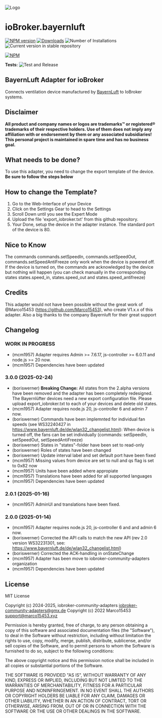 ![Logo](admin/bayernluft.png)
# ioBroker.bayernluft

[![NPM version](https://img.shields.io/npm/v/iobroker.bayernluft.svg)](https://www.npmjs.com/package/iobroker.bayernluft)
[![Downloads](https://img.shields.io/npm/dm/iobroker.bayernluft.svg)](https://www.npmjs.com/package/iobroker.bayernluft)
![Number of Installations](https://iobroker.live/badges/bayernluft-installed.svg)
![Current version in stable repository](https://iobroker.live/badges/bayernluft-stable.svg)

[![NPM](https://nodei.co/npm/iobroker.bayernluft.png?downloads=true)](https://nodei.co/npm/iobroker.bayernluft/)

**Tests:** ![Test and Release](https://github.com/iobroker-community-adapters/ioBroker.bayernluft/workflows/Test%20and%20Release/badge.svg)

## BayernLuft Adapter for ioBroker
Connects ventilation device manufactured by [BayernLuft](https://www.bayernluft.de/) to IoBroker systems.

## Disclaimer
**All product and company names or logos are trademarks™ or registered® trademarks of their respective holders. Use of them does not imply any affiliation with or endorsement by them or any associated subsidiaries! This personal project is maintained in spare time and has no business goal.**

## What needs to be done?
To use this adapter, you need to change the export template of the device.  
**Be sure to follow the steps below**

## How to change the Template?
1. Go to the Web-Interface of your Device
2. Click on the Settings Gear to head to the Settings
3. Scroll Down until you see the Expert Mode
4. Upload the file 'export_iobroker.txt' from this github repository.
8. Your Done, setup the device in the adapter instance. The standard port of the device is 80.

## Nice to Know
The commands commands.setSpeedIn, commands.setSpeedOut, commands.setSpeedAntiFreeze only work when the device is powered off. If the device is turned on, the commands are acknowledged by the device but nothing will happen (you can check manually in the corresponding states states.speed_in, states.speed_out and states.speed_antifreeze)

## Credits
This adapter would not have been possible without the great work of @Marco15453 (https://github.com/Marco15453), who create V1.x.x of this adapter.
Also a big thanks to the company Bayernluft for their great support

## Changelog
<!--
	Placeholder for the next version (at the beginning of the line):
    ### **WORK IN PROGRESS**
-->
### **WORK IN PROGRESS**
* (mcm1957) Adapter requires Admin >= 7.6.17, js-controller >= 6.0.11 and node.js >= 20 now.
* (mcm1957) Dependencies have been updated

### 3.0.0 (2025-02-24)
* (boriswerner) **Breaking Change:** All states from the 2.alpha versions have been removed and the adapter has been completely redesigned. The Bayernlüfter devices need a new export configuration file. Please upload export_iobroker.txt to each of your devices and delete old states.
* (mcm1957) Adapter requires node.js 20, js-controller 6 and admin 7 now.
* (boriswerner) Commands have been implemnted for individual fan speeds (see  WS32240427 in https://www.bayernluft.de/de/wlan32_changelist.html):
    When device is turned off, the fans can be set individually (commands: setSpeedIn, setSpeedOut, setSpeedAntiFreeze)
* (boriswerner) States in "states"-folder have been set to read-only
* (boriswerner) Roles of states have been changed
* (boriswerner) Update interval label and set default port have been fixed
* (mcm1957) Missing values from device are set to null and qs flag is set to 0x82 now
* (mcm1957) Units have been added where appropiate
* (mcm1957) Translations have been added for all supported languages
* (mcm1957) Dependencies have been updated

### 2.0.1 (2025-01-16)
* (mcm1957) AdminUI and translations have been fixed.

### 2.0.0 (2025-01-14)
* (mcm1957) Adapter requires node.js 20, js-controller 6 and and admin 6 now.
* (boriswerner) Corrected the API calls to match the new API (rev 2.0 version WS32231301, see: https://www.bayernluft.de/de/wlan32_changelist.html)
* (boriswerner) Corrected the ACK-handling in onStateChange
* (mcm1957) Adapter has been move to iobroker-community-adapters organization
* (mcm1957) Dependencies have been updated

## License
MIT License

Copyright (c) 2024-2025, iobroker-community-adapters <iobroker-community-adapters@gmx.de>
Copyright (c) 2022 Marco15453 <support@marco15453.xyz>

Permission is hereby granted, free of charge, to any person obtaining a copy
of this software and associated documentation files (the "Software"), to deal
in the Software without restriction, including without limitation the rights
to use, copy, modify, merge, publish, distribute, sublicense, and/or sell
copies of the Software, and to permit persons to whom the Software is
furnished to do so, subject to the following conditions:

The above copyright notice and this permission notice shall be included in all
copies or substantial portions of the Software.

THE SOFTWARE IS PROVIDED "AS IS", WITHOUT WARRANTY OF ANY KIND, EXPRESS OR
IMPLIED, INCLUDING BUT NOT LIMITED TO THE WARRANTIES OF MERCHANTABILITY,
FITNESS FOR A PARTICULAR PURPOSE AND NONINFRINGEMENT. IN NO EVENT SHALL THE
AUTHORS OR COPYRIGHT HOLDERS BE LIABLE FOR ANY CLAIM, DAMAGES OR OTHER
LIABILITY, WHETHER IN AN ACTION OF CONTRACT, TORT OR OTHERWISE, ARISING FROM,
OUT OF OR IN CONNECTION WITH THE SOFTWARE OR THE USE OR OTHER DEALINGS IN THE
SOFTWARE.

